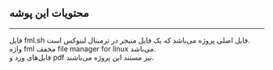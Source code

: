 ## محتویات این پوشه
<hr>
فایل fml.sh فایل اصلی پروژه می‌باشد که یک فایل منیجر در ترمینال لینوکس است.
<br>
واژه fml مخفف file manager for linux می‌باشد.
<br>
فایل‌های ورد و pdf نیز مستند این پروژه می‌باشند.